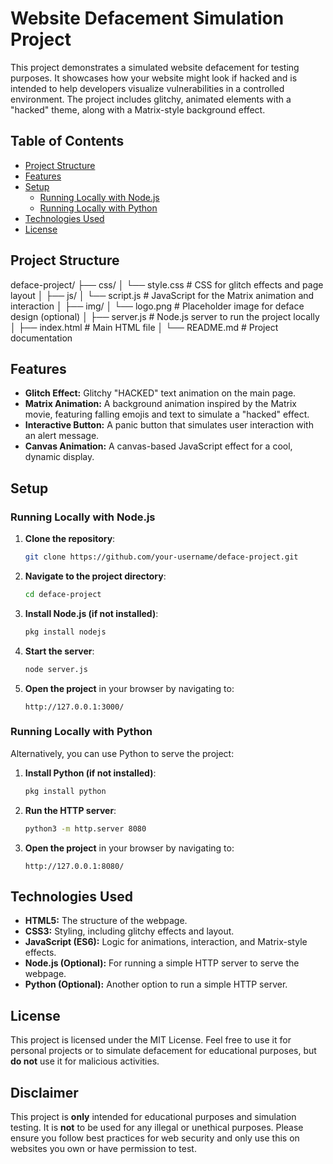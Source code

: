 # Website Defacement Simulation Project

This project demonstrates a simulated website defacement for testing purposes. It showcases how your website might look if hacked and is intended to help developers visualize vulnerabilities in a controlled environment. The project includes glitchy, animated elements with a "hacked" theme, along with a Matrix-style background effect.

## Table of Contents
- [Project Structure](#project-structure)
- [Features](#features)
- [Setup](#setup)
  - [Running Locally with Node.js](#running-locally-with-nodejs)
  - [Running Locally with Python](#running-locally-with-python)
- [Technologies Used](#technologies-used)
- [License](#license)

## Project Structure
deface-project/ ├── css/ │   └── style.css           # CSS for glitch effects and page layout │ ├── js/ │   └── script.js           # JavaScript for the Matrix animation and interaction │ ├── img/ │   └── logo.png            # Placeholder image for deface design (optional) │ ├── server.js               # Node.js server to run the project locally │ ├── index.html              # Main HTML file │ └── README.md               # Project documentation

## Features
- **Glitch Effect:** Glitchy "HACKED" text animation on the main page.
- **Matrix Animation:** A background animation inspired by the Matrix movie, featuring falling emojis and text to simulate a "hacked" effect.
- **Interactive Button:** A panic button that simulates user interaction with an alert message.
- **Canvas Animation:** A canvas-based JavaScript effect for a cool, dynamic display.

## Setup

### Running Locally with Node.js

1. **Clone the repository**:
    ```bash
    git clone https://github.com/your-username/deface-project.git
    ```

2. **Navigate to the project directory**:
    ```bash
    cd deface-project
    ```

3. **Install Node.js (if not installed)**:
    ```bash
    pkg install nodejs
    ```

4. **Start the server**:
    ```bash
    node server.js
    ```

5. **Open the project** in your browser by navigating to:
    ```
    http://127.0.0.1:3000/
    ```

### Running Locally with Python

Alternatively, you can use Python to serve the project:

1. **Install Python (if not installed)**:
    ```bash
    pkg install python
    ```

2. **Run the HTTP server**:
    ```bash
    python3 -m http.server 8080
    ```

3. **Open the project** in your browser by navigating to:
    ```
    http://127.0.0.1:8080/
    ```

## Technologies Used
- **HTML5:** The structure of the webpage.
- **CSS3:** Styling, including glitchy effects and layout.
- **JavaScript (ES6):** Logic for animations, interaction, and Matrix-style effects.
- **Node.js (Optional):** For running a simple HTTP server to serve the webpage.
- **Python (Optional):** Another option to run a simple HTTP server.

## License
This project is licensed under the MIT License. Feel free to use it for personal projects or to simulate defacement for educational purposes, but **do not** use it for malicious activities.

## Disclaimer
This project is **only** intended for educational purposes and simulation testing. It is **not** to be used for any illegal or unethical purposes. Please ensure you follow best practices for web security and only use this on websites you own or have permission to test.
